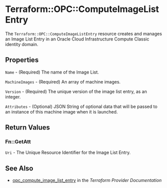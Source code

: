 # Terraform::OPC::ComputeImageListEntry

The ``Terraform::OPC::ComputeImageListEntry`` resource creates and manages an Image List Entry in an Oracle Cloud Infrastructure Compute Classic identity domain.

## Properties

`Name` - (Required) The name of the Image List.

`MachineImages` - (Required) An array of machine images.

`Version` - (Required) The unique version of the image list entry, as an integer.

`Attributes` - (Optional) JSON String of optional data that will be passed to an instance of this machine image when it is launched.


## Return Values

### Fn::GetAtt

`Uri` - The Unique Resource Identifier for the Image List Entry.

## See Also

* [opc_compute_image_list_entry](https://www.terraform.io/docs/providers/opc/r/compute_image_list_entry.html) in the _Terraform Provider Documentation_